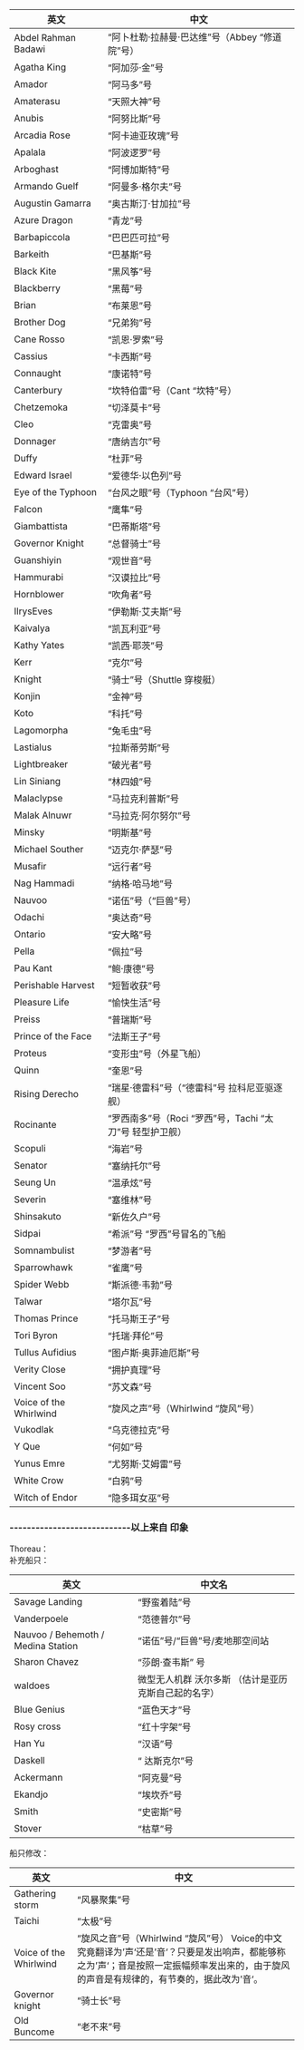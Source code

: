 | 英文                   | 中文                                                     |
| ---------------------- | -------------------------------------------------------- |
| Abdel Rahman Badawi    | “阿卜杜勒·拉赫曼·巴达维”号（Abbey “修道院”号）           |
| Agatha King            | “阿加莎·金”号                                            |
| Amador                 | “阿马多”号                                               |
| Amaterasu              | “天照大神”号                                             |
| Anubis                 | “阿努比斯”号                                             |
| Arcadia Rose           | “阿卡迪亚玫瑰”号                                         |
| Apalala                | “阿波逻罗”号                                             |
| Arboghast              | “阿博加斯特”号                                           |
| Armando Guelf          | “阿曼多·格尔夫”号                                        |
| Augustin Gamarra       | “奥古斯汀·甘加拉”号                                      |
| Azure Dragon           | “青龙”号                                                 |
| Barbapiccola           | “巴巴匹可拉”号                                           |
| Barkeith               | “巴基斯”号                                               |
| Black Kite             | “黑风筝”号                                               |
| Blackberry             | “黑莓”号                                                 |
| Brian                  | “布莱恩”号                                               |
| Brother Dog            | “兄弟狗”号                                               |
| Cane Rosso             | “凯恩·罗索”号                                            |
| Cassius                | “卡西斯”号                                               |
| Connaught              | “康诺特”号                                               |
| Canterbury             | “坎特伯雷”号（Cant “坎特”号）                            |
| Chetzemoka             | “切泽莫卡”号                                             |
| Cleo                   | “克雷奥”号                                               |
| Donnager               | “唐纳吉尔”号                                             |
| Duffy                  | “杜菲”号                                                 |
| Edward Israel          | “爱德华·以色列”号                                        |
| Eye of the Typhoon     | “台风之眼”号（Typhoon “台风”号）                         |
| Falcon                 | “鹰隼”号                                                 |
| Giambattista           | “巴蒂斯塔”号                                             |
| Governor Knight        | “总督骑士”号                                             |
| Guanshiyin             | “观世音”号                                               |
| Hammurabi              | “汉谟拉比”号                                             |
| Hornblower             | “吹角者”号                                               |
| IlrysEves              | “伊勒斯·艾夫斯”号                                        |
| Kaivalya               | “凯瓦利亚”号                                             |
| Kathy Yates            | “凯西·耶茨”号                                            |
| Kerr                   | “克尔”号                                                 |
| Knight                 | “骑士”号（Shuttle 穿梭艇）                               |
| Konjin                 | “金神”号                                                 |
| Koto                   | “科托”号                                                 |
| Lagomorpha             | “兔毛虫”号                                               |
| Lastialus              | “拉斯蒂劳斯”号                                           |
| Lightbreaker           | “破光者”号                                               |
| Lin Siniang            | “林四娘”号                                               |
| Malaclypse             | “马拉克利普斯”号                                         |
| Malak Alnuwr           | “马拉克·阿尔努尔”号                                      |
| Minsky                 | “明斯基”号                                               |
| Michael Souther        | “迈克尔·萨瑟”号                                          |
| Musafir                | “远行者”号                                               |
| Nag Hammadi            | “纳格·哈马地”号                                          |
| Nauvoo                 | “诺伍”号（“巨兽”号）                                     |
| Odachi                 | “奥达奇”号                                               |
| Ontario                | “安大略”号                                               |
| Pella                  | “佩拉”号                                                 |
| Pau Kant               | “鲍·康德”号                                              |
| Perishable Harvest     | “短暂收获”号                                             |
| Pleasure Life          | “愉快生活”号                                             |
| Preiss                 | “普瑞斯”号                                               |
| Prince of the Face     | “法斯王子”号                                             |
| Proteus                | “变形虫”号（外星飞船）                                   |
| Quinn                  | “奎恩”号                                                 |
| Rising Derecho         | “瑞星·德雷科”号（“德雷科”号 拉科尼亚驱逐舰）             |
| Rocinante              | “罗西南多”号（Roci “罗西”号，Tachi “太刀”号 轻型护卫舰） |
| Scopuli                | “海岩”号                                                 |
| Senator                | “塞纳托尔”号                                             |
| Seung Un               | “温承炫”号                                               |
| Severin                | “塞维林”号                                               |
| Shinsakuto             | “新佐久户”号                                             |
| Sidpai                 | “希派”号 “罗西”号冒名的飞船                              |
| Somnambulist           | “梦游者”号                                               |
| Sparrowhawk            | “雀鹰”号                                                 |
| Spider Webb            | “斯派德·韦勃”号                                          |
| Talwar                 | “塔尔瓦”号                                               |
| Thomas Prince          | “托马斯王子”号                                           |
| Tori Byron             | “托瑞·拜伦”号                                            |
| Tullus Aufidius        | “图卢斯·奥菲迪厄斯”号                                    |
| Verity Close           | “拥护真理”号                                             |
| Vincent Soo            | “苏文森”号                                               |
| Voice of the Whirlwind | “旋风之声”号（Whirlwind “旋风”号）                       |
| Vukodlak               | “乌克德拉克”号                                           |
| Y Que                  | “何如”号                                                 |
| Yunus Emre             | “尤努斯·艾姆雷”号                                        |
| White Crow             | “白鸦”号                                                 |
| Witch of Endor         | “隐多珥女巫”号                                           |

### ----------------------------以上来自 印象

Thoreau：   
补充船只：

| 英文                               | 中文名                                               |
| ---------------------------------- | ---------------------------------------------------- |
| Savage Landing                     | “野蛮着陆”号                                         |
| Vanderpoele                        | “范德普尔”号                                         |
| Nauvoo / Behemoth / Medina Station | “诺伍”号/“巨兽”号/麦地那空间站                       |
| Sharon Chavez                      | “莎朗·查韦斯” 号                                     |
| waldoes                            | 微型无人机群 沃尔多斯 （估计是亚历克斯自己起的名字） |
| Blue Genius                        | “蓝色天才”号                                         |
| Rosy cross                         | “红十字架”号                                         |
| Han Yu                             | “汉语”号                                             |
| Daskell                            | “ 达斯克尔”号                                        |
| Ackermann                          | “阿克曼”号                                           |
| Ekandjo                            | “埃坎乔”号                                           |
| Smith                              | “史密斯”号                                           |
| Stover                             | “枯草”号                                             |

船只修改： 

| 英文                   | 中文                                                         |
| ---------------------- | ------------------------------------------------------------ |
| Gathering storm        | “风暴聚集”号                                                 |
| Taichi                 | “太极”号                                                     |
| Voice of the Whirlwind | “旋风之音”号（Whirlwind “旋风”号） Voice的中文究竟翻译为’声‘还是’音‘？只要是发出响声，都能够称之为’声‘；音是按照一定振幅频率发出来的，由于旋风的声音是有规律的，有节奏的，据此改为’音‘。 |
| Governor knight        | “骑士长”号                                                   |
| Old Buncome            | “老不来”号                                                   |
